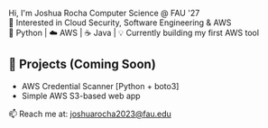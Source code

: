 Hi, I'm Joshua Rocha
Computer Science @ FAU '27  
🔐 Interested in Cloud Security, Software Engineering & AWS  
🐍 Python | ☁️ AWS | ☕ Java | 💡 Currently building my first AWS tool

## 🚧 Projects (Coming Soon)
- AWS Credential Scanner [Python + boto3]
- Simple AWS S3-based web app

📫 Reach me at: joshuarocha2023@fau.edu
